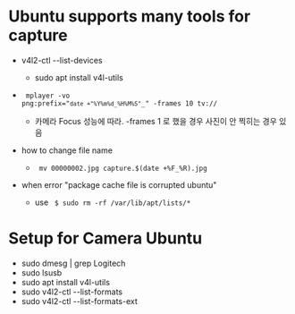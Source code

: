 # Ubuntu supports many tools for capture
- v4l2-ctl --list-devices
  - sudo apt install v4l-utils 
- <code> mplayer -vo png:prefix="`date +"%Y%m%d_%H%M%S"`_" -frames 10 tv:// </code>
  - 카메라 Focus 성능에 따라. -frames 1 로 했을 경우 사진이 안 찍히는 경우 있음 
- how to change file name 
  - <code> mv 00000002.jpg capture.$(date +%F_%R).jpg </code>

- when error "package cache file is corrupted ubuntu"
  - use <code> $ sudo rm -rf /var/lib/apt/lists/* </code>

# Setup for Camera Ubuntu
- sudo dmesg | grep Logitech
- sudo lsusb
- sudo apt install v4l-utils 
- sudo v4l2-ctl --list-formats
- sudo v4l2-ctl --list-formats-ext
